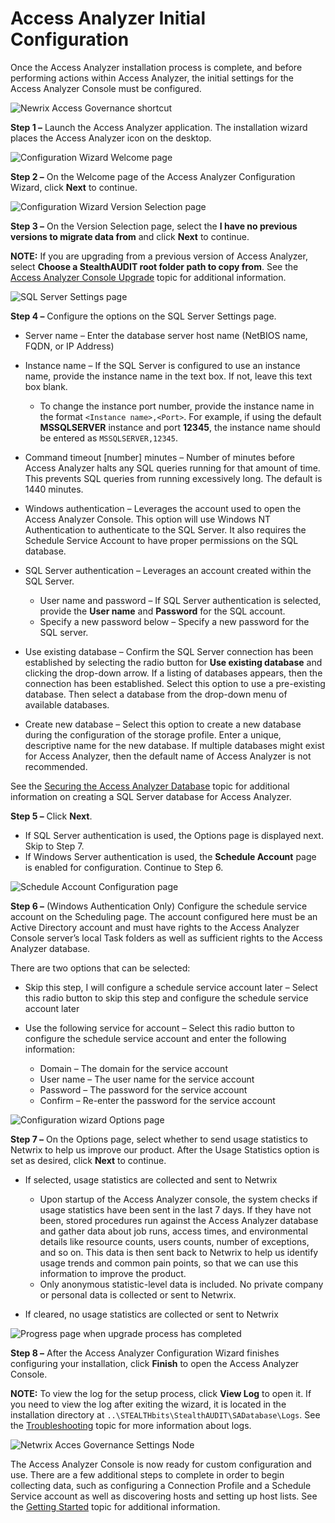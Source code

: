 # Access Analyzer Initial Configuration

Once the Access Analyzer installation process is complete, and before performing actions within Access Analyzer, the initial settings for the Access Analyzer Console must be configured.

![Newrix Access Governance shortcut](/static/img/product_docs/accessanalyzer/accessanalyzer/enterpriseauditor/install/application/shortcut.png)

__Step 1 –__ Launch the Access Analyzer application. The installation wizard places the Access Analyzer icon on the desktop.

![Configuration Wizard Welcome page](/static/img/product_docs/activitymonitor/activitymonitor/install/welcome.png)

__Step 2 –__ On the Welcome page of the Access Analyzer Configuration Wizard, click __Next__ to continue.

![Configuration Wizard Version Selection page](/static/img/product_docs/accessanalyzer/accessanalyzer/enterpriseauditor/install/application/versionselection.png)

__Step 3 –__ On the Version Selection page, select the __I have no previous versions to migrate data from__ and click __Next__ to continue.

__NOTE:__ If you are upgrading from a previous version of Access Analyzer, select __Choose a StealthAUDIT root folder path to copy from__. See the [Access Analyzer Console Upgrade](/docs/product_docs/accessanalyzer/accessanalyzer/enterpriseauditor/install/application/upgrade/overview.md) topic for additional information.

![SQL Server Settings page](/static/img/product_docs/accessanalyzer/accessanalyzer/enterpriseauditor/install/application/sqlserver.png)

__Step 4 –__ Configure the options on the SQL Server Settings page.

- Server name – Enter the database server host name (NetBIOS name, FQDN, or IP Address)
- Instance name – If the SQL Server is configured to use an instance name, provide the instance name in the text box. If not, leave this text box blank.

  - To change the instance port number, provide the instance name in the format ```<Instance name>,<Port>```. For example, if using the default __MSSQLSERVER__ instance and port __12345__, the instance name should be entered as ```MSSQLSERVER,12345```.
- Command timeout [number] minutes – Number of minutes before Access Analyzer halts any SQL queries running for that amount of time. This prevents SQL queries from running excessively long. The default is 1440 minutes.
- Windows authentication – Leverages the account used to open the Access Analyzer Console. This option will use Windows NT Authentication to authenticate to the SQL Server. It also requires the Schedule Service Account to have proper permissions on the SQL database.
- SQL Server authentication – Leverages an account created within the SQL Server.

  - User name and password – If SQL Server authentication is selected, provide the __User name__ and __Password__ for the SQL account.
  - Specify a new password below – Specify a new password for the SQL server.
- Use existing database – Confirm the SQL Server connection has been established by selecting the radio button for __Use existing database__ and clicking the drop-down arrow. If a listing of databases appears, then the connection has been established. Select this option to use a pre-existing database. Then select a database from the drop-down menu of available databases.
- Create new database – Select this option to create a new database during the configuration of the storage profile. Enter a unique, descriptive name for the new database. If multiple databases might exist for Access Analyzer, then the default name of Access Analyzer is not recommended.

See the [Securing the Access Analyzer Database](/docs/product_docs/accessanalyzer/accessanalyzer/enterpriseauditor/install/application/database.md#Securing-the-Access-Analyzer-Database) topic for additional information on creating a SQL Server database for Access Analyzer.

__Step 5 –__ Click __Next__.

- If SQL Server authentication is used, the Options page is displayed next. Skip to Step 7.
- If Windows Server authentication is used, the __Schedule Account__ page is enabled for configuration. Continue to Step 6.

![Schedule Account Configuration page](/static/img/product_docs/accessanalyzer/accessanalyzer/enterpriseauditor/install/application/scheduleaccount.png)

__Step 6 –__ (Windows Authentication Only) Configure the schedule service account on the Scheduling page. The account configured here must be an Active Directory account and must have rights to the Access Analyzer Console server’s local Task folders as well as sufficient rights to the Access Analyzer database.

There are two options that can be selected:

- Skip this step, I will configure a schedule service account later – Select this radio button to skip this step and configure the schedule service account later
- Use the following service for account – Select this radio button to configure the schedule service account and enter the following information:

  - Domain – The domain for the service account
  - User name – The user name for the service account
  - Password – The password for the service account
  - Confirm – Re-enter the password for the service account

![Configuration wizard Options page](/static/img/product_docs/accessanalyzer/accessanalyzer/enterpriseauditor/install/application/options.png)

__Step 7 –__ On the Options page, select whether to send usage statistics to Netwrix to help us improve our product. After the Usage Statistics option is set as desired, click __Next__ to continue.

- If selected, usage statistics are collected and sent to Netwrix

  - Upon startup of the Access Analyzer console, the system checks if usage statistics have been sent in the last 7 days. If they have not been, stored procedures run against the Access Analyzer database and gather data about job runs, access times, and environmental details like resource counts, users counts, number of exceptions, and so on. This data is then sent back to Netwrix to help us identify usage trends and common pain points, so that we can use this information to improve the product.
  - Only anonymous statistic-level data is included. No private company or personal data is collected or sent to Netwrix.
- If cleared, no usage statistics are collected or sent to Netwrix

![Progress page when upgrade process has completed](/static/img/product_docs/threatprevention/threatprevention/install/reportingmodule/completed.png)

__Step 8 –__ After the Access Analyzer Configuration Wizard finishes configuring your installation, click __Finish__ to open the Access Analyzer Console.

__NOTE:__ To view the log for the setup process, click __View Log__ to open it. If you need to view the log after exiting the wizard, it is located in the installation directory at ```..\STEALTHbits\StealthAUDIT\SADatabase\Logs```. See the [Troubleshooting](/docs/product_docs/accessanalyzer/accessanalyzer/enterpriseauditor/admin/maintenance/troubleshooting.md) topic for more information about logs.

![Netwrix Acces Governance Settings Node](/static/img/product_docs/accessanalyzer/accessanalyzer/enterpriseauditor/install/application/settingsnode.png)

The Access Analyzer Console is now ready for custom configuration and use. There are a few additional steps to complete in order to begin collecting data, such as configuring a Connection Profile and a Schedule Service account as well as discovering hosts and setting up host lists. See the [Getting Started](/docs/product_docs/accessanalyzer/accessanalyzer/enterpriseauditor/gettingstarted.md) topic for additional information.
